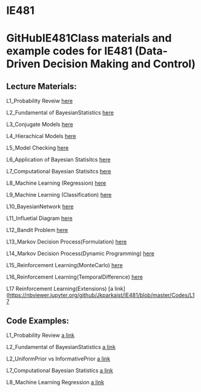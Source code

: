 # IE481

# GitHubIE481Class materials and example codes for IE481 (Data-Driven Decision Making and Control)

## Lecture Materials:
L1_Probability Reveiw [here](Lectures/L1_ProbabilityReview.pdf)

L2_Fundamental of BayesianStatistics [here](Lectures/L2_FundamentalOfBayesianStatistics.pdf)

L3_Conjugate Models [here](Lectures/L3_ConjugateModels.pdf)

L4_Hierachical Models [here](Lectures/L4_HierachicalModels.pdf)

L5_Model Checking [here](Lectures/L5_ModelChecking.pdf)

L6_Application of Bayesian Statisitcs [here](Lectures/L6_ApplicationofBayesianStatistics.pdf)

L7_Computational Bayesian Statisitcs [here](Lectures/L7_ComputationalBayesianStatistics.pdf)

L8_Machine Learning (Regression) [here](Lectures/L8_MachineLearningRegression.pdf)

L9_Machine Learning (Classification) [here](Lectures/L9_MachineLearningClassification.pdf)

L10_BayesianNetwork [here](Lectures/L10_BayesianNetwork.pdf)

L11_Influetial Diagram [here](Lectures/L11_InfluentialDiagram.pdf)

L12_Bandit Problem [here](Lectures/L12_BanditProblem.pdf)

L13_Markov Decision Process(Formulation) [here](Lectures/L13_MarkovDecisionProcess(Formulation).pdf)

L14_Markov Decision Process(Dynamic Programming) [here](Lectures/L14_MarkovDecisionProcess(DynamicProgramming).pdf)

L15_Reinforcement Learning(MonteCarlo) [here](Lectures/L15_ReinforcementLearning(MonteCarlo).pdf)

L16_Reinforcement Learning(TemporalDifference) [here](Lectures/L16_ReinforcementLearning(TemporalDifference).pdf)

L17 Reinforcement Learning(Extensions) [a link](https://nbviewer.jupyter.org/github/Jkparkaist/IE481/blob/master/Codes/L17 


## Code Examples:
L1_Probability Review [a link](https://nbviewer.jupyter.org/github/Jkparkaist/IE481/blob/master/Codes/L1_probabilityDistributions.ipynb)

L2_Fundamental of BayesianStatistics [a link](https://nbviewer.jupyter.org/github/Jkparkaist/IE481/blob/master/Codes/L2_FundamentalOfBayesianStatistics.ipynb)

L2_UniformPrior vs InformativePrior [a link](https://nbviewer.jupyter.org/github/Jkparkaist/IE481/blob/master/Codes/L2_UniformPrior_vs_InformativePrior.ipynb)

L7_Computational Bayesian Statistics [a link](https://nbviewer.jupyter.org/github/Jkparkaist/IE481/blob/master/Codes/L7_ComputationalBayesianStatistics.ipynb)

L8_Machine Learning Regression [a link](https://nbviewer.jupyter.org/github/Jkparkaist/IE481/blob/master/Codes/L8_MachineLearningRegression.ipynb)
